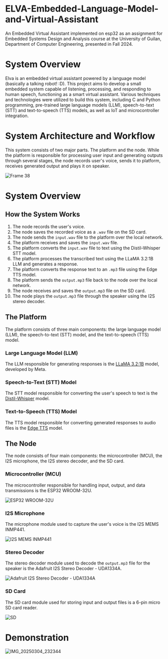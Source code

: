 # ELVA-Embedded-Language-Model-and-Virtual-Assistant
An Embedded Virtual Assistant implemented on esp32 as an assignment for Embedded Systems Design and Analysis course at the University of Guilan, Department of Computer Engineering, presented in Fall 2024.


# System Overview
Elva is an embedded virtual assistant powered by a language model (basically a talking robot! :D). This project aims to develop a small embedded system capable of listening, processing, and responding to human speech, functioning as a smart virtual assistant. Various techniques and technologies were utilized to build this system, including C and Python programming, pre-trained large language models (LLM), speech-to-text (STT) and text-to-speech (TTS) models, as well as IoT and microcontroller integration.


# System Architecture and Workflow
This system consists of two major parts. The platform and the node. While the platform is responsible for processing user input and generating outputs through several stages, the node records user's voice, sends it to platform, receives generated output and plays it on speaker.

![Frame 38](https://github.com/user-attachments/assets/84e43cd2-10af-44e9-97f3-fd2467c5477e)

# System Overview

## How the System Works

1. The node records the user's voice.
2. The node saves the recorded voice as a `.wav` file on the SD card.
3. The node sends the `input.wav` file to the platform over the local network.
4. The platform receives and saves the `input.wav` file.
5. The platform converts the `input.wav` file to text using the Distil-Whisper STT model.
6. The platform processes the transcribed text using the LLaMA 3.2:1B LLM and generates a response.
7. The platform converts the response text to an `.mp3` file using the Edge TTS model.
8. The platform sends the `output.mp3` file back to the node over the local network.
9. The node receives and saves the `output.mp3` file on the SD card.
10. The node plays the `output.mp3` file through the speaker using the I2S stereo decoder.

## The Platform

The platform consists of three main components: the large language model (LLM), the speech-to-text (STT) model, and the text-to-speech (TTS) model.

### Large Language Model (LLM)
The LLM responsible for generating responses is the [LLaMA 3.2:1B](https://huggingface.co/meta-llama/Llama-3.2-1B) model, developed by Meta.

### Speech-to-Text (STT) Model
The STT model responsible for converting the user's speech to text is the [Distil-Whisper](https://huggingface.co/openai/whisper-small) model.

### Text-to-Speech (TTS) Model
The TTS model responsible for converting generated responses to audio files is the [Edge TTS](https://huggingface.co/spaces/innoai/Edge-TTS-Text-to-Speech) model.

## The Node

The node consists of four main components: the microcontroller (MCU), the I2S microphone, the I2S stereo decoder, and the SD card.

### Microcontroller (MCU)
The microcontroller responsible for handling input, output, and data transmissions is the ESP32 WROOM-32U.

![ESP32 WROOM-32U](https://github.com/user-attachments/assets/8a7afb32-e783-4733-aa07-3c4196477602)

### I2S Microphone
The microphone module used to capture the user's voice is the I2S MEMS INMP441.

![I2S MEMS INMP441](https://github.com/user-attachments/assets/5907bd88-85b9-4ac5-9add-234825dd9830)

### Stereo Decoder
The stereo decoder module used to decode the `output.mp3` file for the speaker is the Adafruit I2S Stereo Decoder - UDA1334A.

![Adafruit I2S Stereo Decoder - UDA1334A](https://github.com/user-attachments/assets/051d9a0c-c388-406a-a58f-0f2c20ce686d)

### SD Card
The SD card module used for storing input and output files is a 6-pin micro SD card reader.

![SD](https://github.com/user-attachments/assets/83326721-7cf7-466b-97e6-b79493da2bb5)







# Demonstration



![IMG_20250304_232344](https://github.com/user-attachments/assets/22589383-e088-44a5-a1cf-9f9475034f49)
